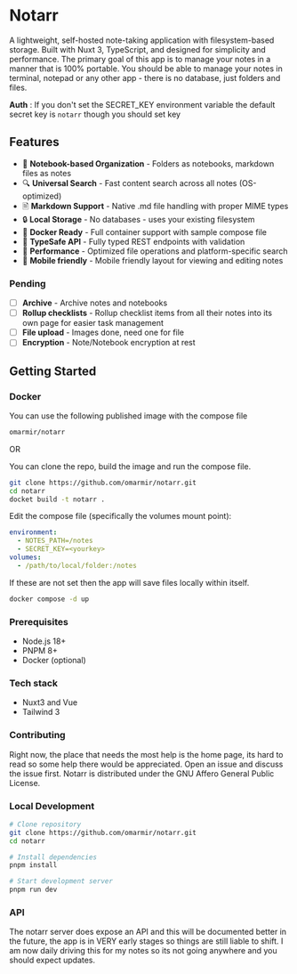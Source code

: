# Notarr

A lightweight, self-hosted note-taking application with filesystem-based storage. Built with Nuxt 3, TypeScript, and designed for simplicity and performance. The primary goal of this app is to manage your notes in a manner that is 100% portable. You should be able to manage your notes in terminal, notepad or any other app - there is no database, just folders and files.

**Auth** : If you don't set the SECRET_KEY environment variable the default secret key is `notarr` though you should set key

## Features

- 📂 **Notebook-based Organization** - Folders as notebooks, markdown files as notes
- 🔍 **Universal Search** - Fast content search across all notes (OS-optimized)
- 🖹 **Markdown Support** - Native .md file handling with proper MIME types
- 🔒 **Local Storage** - No databases - uses your existing filesystem
- 🐳 **Docker Ready** - Full container support with sample compose file
- 🔧 **TypeSafe API** - Fully typed REST endpoints with validation
- 🚀 **Performance** - Optimized file operations and platform-specific search
- 📱 **Mobile friendly** - Mobile friendly layout for viewing and editing notes

### Pending

- [ ] **Archive** - Archive notes and notebooks
- [ ] **Rollup checklists** - Rollup checklist items from all their notes into its own page for easier task management
- [ ] **File upload** - Images done, need one for file
- [ ] **Encryption** - Note/Notebook encryption at rest

## Getting Started

### Docker

You can use the following published image with the compose file

```bash
omarmir/notarr
```

OR

You can clone the repo, build the image and run the compose file.

```bash
git clone https://github.com/omarmir/notarr.git
cd notarr
docket build -t notarr .
```

Edit the compose file (specifically the volumes mount point):

```yml
environment:
  - NOTES_PATH=/notes
  - SECRET_KEY=<yourkey>
volumes:
  - /path/to/local/folder:/notes
```

If these are not set then the app will save files locally within itself.

```bash
docker compose -d up
```

### Prerequisites

- Node.js 18+
- PNPM 8+
- Docker (optional)

### Tech stack

- Nuxt3 and Vue
- Tailwind 3

### Contributing

Right now, the place that needs the most help is the home page, its hard to read so some help there would be appreciated. Open an issue and discuss the issue first. Notarr is distributed under the GNU Affero General Public License.

### Local Development

```bash
# Clone repository
git clone https://github.com/omarmir/notarr.git
cd notarr

# Install dependencies
pnpm install

# Start development server
pnpm run dev
```

### API

The notarr server does expose an API and this will be documented better in the future, the app is in VERY early stages so things are still liable to shift. I am now daily driving this for my notes so its not going anywhere and you should expect updates.

